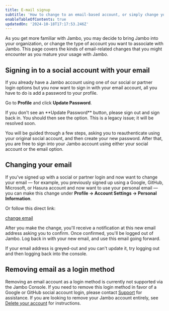```yaml
---
title: E-mail signup
subtitle: 'How to change to an email-based account, or simply change your email'
enableTableOfContents: true
updatedOn: '2024-10-18T17:17:53.246Z'
---
```


As you get more familiar with Jambo, you may decide to bring Jambo into your organization, or change the type of account you want to associate with Jambo. This page covers the kinds of email-related changes that you might encounter as you mature your usage with Jambo.

## Signing in to a social account with your email

If you already have a Jambo account using one of our social or partner login options but you now want to sign in with your email account, all you have to do is add a password to your profile.

Go to **Profile** and click **Update Password**.

<Admonition type="note">
If you don't see an **Update Password** button, please sign out and sign back in. You should then see the option. This is a legacy issue; it will be resolved soon.
</Admonition>

You will be guided through a few steps, asking you to reauthenticate using your original social account, and then create your new password. After that, you are free to sign into your Jambo account using either your social account or the email option.

## Changing your email

If you've signed up with a social or partner login and now want to change your email &#8212; for example, you previously signed up using a Google, GitHub, Microsoft, or Hasura account and now want to use your personal email &#8212; you can make this change under **Profile → Account Settings → Personal Information**.

Or follow this direct link:

[change email](https://console.neon.tech/app/settings/profile?modal=change_email)

After you make the change, you'll receive a notification at this new email address asking you to confirm. Once confirmed, you'll be logged out of Jambo. Log back in with your new email, and use this email going forward.

<Admonition type="note">
If your email address is greyed-out and you can't update it, try logging out and then logging back into the console.
</Admonition>

## Removing email as a login method

Removing an email account as a login method is currently not supported via the Jambo Console. If you need to remove this login method in favor of a Google or GitHub social account login, please contact [Support](/docs/introduction/support) for assistance. If you are looking to remove your Jambo account entirely, see [Delete your account](/docs/introduction/manage-billing#delete-your-account) for instructions.
